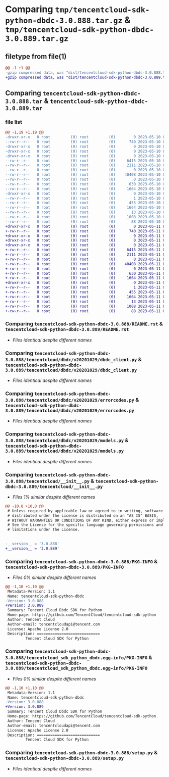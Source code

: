 # Comparing `tmp/tencentcloud-sdk-python-dbdc-3.0.888.tar.gz` & `tmp/tencentcloud-sdk-python-dbdc-3.0.889.tar.gz`

## filetype from file(1)

```diff
@@ -1 +1 @@
-gzip compressed data, was "dist/tencentcloud-sdk-python-dbdc-3.0.888.tar", last modified: Wed May 10 02:05:17 2023, max compression
+gzip compressed data, was "dist/tencentcloud-sdk-python-dbdc-3.0.889.tar", last modified: Thu May 11 02:38:30 2023, max compression
```

## Comparing `tencentcloud-sdk-python-dbdc-3.0.888.tar` & `tencentcloud-sdk-python-dbdc-3.0.889.tar`

### file list

```diff
@@ -1,19 +1,19 @@
-drwxr-xr-x   0 root         (0) root         (0)        0 2023-05-10 02:05:17.000000 tencentcloud-sdk-python-dbdc-3.0.888/
--rw-r--r--   0 root         (0) root         (0)      740 2023-05-10 02:05:17.000000 tencentcloud-sdk-python-dbdc-3.0.888/README.rst
-drwxr-xr-x   0 root         (0) root         (0)        0 2023-05-10 02:05:17.000000 tencentcloud-sdk-python-dbdc-3.0.888/tencentcloud/
-drwxr-xr-x   0 root         (0) root         (0)        0 2023-05-10 02:05:17.000000 tencentcloud-sdk-python-dbdc-3.0.888/tencentcloud/dbdc/
-drwxr-xr-x   0 root         (0) root         (0)        0 2023-05-10 02:05:17.000000 tencentcloud-sdk-python-dbdc-3.0.888/tencentcloud/dbdc/v20201029/
--rw-r--r--   0 root         (0) root         (0)     6415 2023-05-10 02:05:17.000000 tencentcloud-sdk-python-dbdc-3.0.888/tencentcloud/dbdc/v20201029/dbdc_client.py
--rw-r--r--   0 root         (0) root         (0)     2111 2023-05-10 02:05:17.000000 tencentcloud-sdk-python-dbdc-3.0.888/tencentcloud/dbdc/v20201029/errorcodes.py
--rw-r--r--   0 root         (0) root         (0)        0 2023-05-10 02:05:17.000000 tencentcloud-sdk-python-dbdc-3.0.888/tencentcloud/dbdc/v20201029/__init__.py
--rw-r--r--   0 root         (0) root         (0)    40408 2023-05-10 02:05:17.000000 tencentcloud-sdk-python-dbdc-3.0.888/tencentcloud/dbdc/v20201029/models.py
--rw-r--r--   0 root         (0) root         (0)        0 2023-05-10 02:05:17.000000 tencentcloud-sdk-python-dbdc-3.0.888/tencentcloud/dbdc/__init__.py
--rw-r--r--   0 root         (0) root         (0)      630 2023-05-10 02:05:17.000000 tencentcloud-sdk-python-dbdc-3.0.888/tencentcloud/__init__.py
--rw-r--r--   0 root         (0) root         (0)     1664 2023-05-10 02:05:17.000000 tencentcloud-sdk-python-dbdc-3.0.888/PKG-INFO
-drwxr-xr-x   0 root         (0) root         (0)        0 2023-05-10 02:05:17.000000 tencentcloud-sdk-python-dbdc-3.0.888/tencentcloud_sdk_python_dbdc.egg-info/
--rw-r--r--   0 root         (0) root         (0)        1 2023-05-10 02:05:17.000000 tencentcloud-sdk-python-dbdc-3.0.888/tencentcloud_sdk_python_dbdc.egg-info/dependency_links.txt
--rw-r--r--   0 root         (0) root         (0)      455 2023-05-10 02:05:17.000000 tencentcloud-sdk-python-dbdc-3.0.888/tencentcloud_sdk_python_dbdc.egg-info/SOURCES.txt
--rw-r--r--   0 root         (0) root         (0)     1664 2023-05-10 02:05:17.000000 tencentcloud-sdk-python-dbdc-3.0.888/tencentcloud_sdk_python_dbdc.egg-info/PKG-INFO
--rw-r--r--   0 root         (0) root         (0)       13 2023-05-10 02:05:17.000000 tencentcloud-sdk-python-dbdc-3.0.888/tencentcloud_sdk_python_dbdc.egg-info/top_level.txt
--rw-r--r--   0 root         (0) root         (0)     1008 2023-05-10 02:05:17.000000 tencentcloud-sdk-python-dbdc-3.0.888/setup.py
--rw-r--r--   0 root         (0) root         (0)       88 2023-05-10 02:05:17.000000 tencentcloud-sdk-python-dbdc-3.0.888/setup.cfg
+drwxr-xr-x   0 root         (0) root         (0)        0 2023-05-11 02:38:30.000000 tencentcloud-sdk-python-dbdc-3.0.889/
+-rw-r--r--   0 root         (0) root         (0)      740 2023-05-11 02:38:30.000000 tencentcloud-sdk-python-dbdc-3.0.889/README.rst
+drwxr-xr-x   0 root         (0) root         (0)        0 2023-05-11 02:38:30.000000 tencentcloud-sdk-python-dbdc-3.0.889/tencentcloud/
+drwxr-xr-x   0 root         (0) root         (0)        0 2023-05-11 02:38:30.000000 tencentcloud-sdk-python-dbdc-3.0.889/tencentcloud/dbdc/
+drwxr-xr-x   0 root         (0) root         (0)        0 2023-05-11 02:38:30.000000 tencentcloud-sdk-python-dbdc-3.0.889/tencentcloud/dbdc/v20201029/
+-rw-r--r--   0 root         (0) root         (0)     6415 2023-05-11 02:38:30.000000 tencentcloud-sdk-python-dbdc-3.0.889/tencentcloud/dbdc/v20201029/dbdc_client.py
+-rw-r--r--   0 root         (0) root         (0)     2111 2023-05-11 02:38:30.000000 tencentcloud-sdk-python-dbdc-3.0.889/tencentcloud/dbdc/v20201029/errorcodes.py
+-rw-r--r--   0 root         (0) root         (0)        0 2023-05-11 02:38:30.000000 tencentcloud-sdk-python-dbdc-3.0.889/tencentcloud/dbdc/v20201029/__init__.py
+-rw-r--r--   0 root         (0) root         (0)    40408 2023-05-11 02:38:30.000000 tencentcloud-sdk-python-dbdc-3.0.889/tencentcloud/dbdc/v20201029/models.py
+-rw-r--r--   0 root         (0) root         (0)        0 2023-05-11 02:38:30.000000 tencentcloud-sdk-python-dbdc-3.0.889/tencentcloud/dbdc/__init__.py
+-rw-r--r--   0 root         (0) root         (0)      630 2023-05-11 02:38:30.000000 tencentcloud-sdk-python-dbdc-3.0.889/tencentcloud/__init__.py
+-rw-r--r--   0 root         (0) root         (0)     1664 2023-05-11 02:38:30.000000 tencentcloud-sdk-python-dbdc-3.0.889/PKG-INFO
+drwxr-xr-x   0 root         (0) root         (0)        0 2023-05-11 02:38:30.000000 tencentcloud-sdk-python-dbdc-3.0.889/tencentcloud_sdk_python_dbdc.egg-info/
+-rw-r--r--   0 root         (0) root         (0)        1 2023-05-11 02:38:30.000000 tencentcloud-sdk-python-dbdc-3.0.889/tencentcloud_sdk_python_dbdc.egg-info/dependency_links.txt
+-rw-r--r--   0 root         (0) root         (0)      455 2023-05-11 02:38:30.000000 tencentcloud-sdk-python-dbdc-3.0.889/tencentcloud_sdk_python_dbdc.egg-info/SOURCES.txt
+-rw-r--r--   0 root         (0) root         (0)     1664 2023-05-11 02:38:30.000000 tencentcloud-sdk-python-dbdc-3.0.889/tencentcloud_sdk_python_dbdc.egg-info/PKG-INFO
+-rw-r--r--   0 root         (0) root         (0)       13 2023-05-11 02:38:30.000000 tencentcloud-sdk-python-dbdc-3.0.889/tencentcloud_sdk_python_dbdc.egg-info/top_level.txt
+-rw-r--r--   0 root         (0) root         (0)     1008 2023-05-11 02:38:30.000000 tencentcloud-sdk-python-dbdc-3.0.889/setup.py
+-rw-r--r--   0 root         (0) root         (0)       88 2023-05-11 02:38:30.000000 tencentcloud-sdk-python-dbdc-3.0.889/setup.cfg
```

### Comparing `tencentcloud-sdk-python-dbdc-3.0.888/README.rst` & `tencentcloud-sdk-python-dbdc-3.0.889/README.rst`

 * *Files identical despite different names*

### Comparing `tencentcloud-sdk-python-dbdc-3.0.888/tencentcloud/dbdc/v20201029/dbdc_client.py` & `tencentcloud-sdk-python-dbdc-3.0.889/tencentcloud/dbdc/v20201029/dbdc_client.py`

 * *Files identical despite different names*

### Comparing `tencentcloud-sdk-python-dbdc-3.0.888/tencentcloud/dbdc/v20201029/errorcodes.py` & `tencentcloud-sdk-python-dbdc-3.0.889/tencentcloud/dbdc/v20201029/errorcodes.py`

 * *Files identical despite different names*

### Comparing `tencentcloud-sdk-python-dbdc-3.0.888/tencentcloud/dbdc/v20201029/models.py` & `tencentcloud-sdk-python-dbdc-3.0.889/tencentcloud/dbdc/v20201029/models.py`

 * *Files identical despite different names*

### Comparing `tencentcloud-sdk-python-dbdc-3.0.888/tencentcloud/__init__.py` & `tencentcloud-sdk-python-dbdc-3.0.889/tencentcloud/__init__.py`

 * *Files 1% similar despite different names*

```diff
@@ -10,8 +10,8 @@
 # Unless required by applicable law or agreed to in writing, software
 # distributed under the License is distributed on an "AS IS" BASIS,
 # WITHOUT WARRANTIES OR CONDITIONS OF ANY KIND, either express or implied.
 # See the License for the specific language governing permissions and
 # limitations under the License.
 
 
-__version__ = '3.0.888'
+__version__ = '3.0.889'
```

### Comparing `tencentcloud-sdk-python-dbdc-3.0.888/PKG-INFO` & `tencentcloud-sdk-python-dbdc-3.0.889/PKG-INFO`

 * *Files 0% similar despite different names*

```diff
@@ -1,10 +1,10 @@
 Metadata-Version: 1.1
 Name: tencentcloud-sdk-python-dbdc
-Version: 3.0.888
+Version: 3.0.889
 Summary: Tencent Cloud Dbdc SDK for Python
 Home-page: https://github.com/TencentCloud/tencentcloud-sdk-python
 Author: Tencent Cloud
 Author-email: tencentcloudapi@tencent.com
 License: Apache License 2.0
 Description: ============================
         Tencent Cloud SDK for Python
```

### Comparing `tencentcloud-sdk-python-dbdc-3.0.888/tencentcloud_sdk_python_dbdc.egg-info/PKG-INFO` & `tencentcloud-sdk-python-dbdc-3.0.889/tencentcloud_sdk_python_dbdc.egg-info/PKG-INFO`

 * *Files 0% similar despite different names*

```diff
@@ -1,10 +1,10 @@
 Metadata-Version: 1.1
 Name: tencentcloud-sdk-python-dbdc
-Version: 3.0.888
+Version: 3.0.889
 Summary: Tencent Cloud Dbdc SDK for Python
 Home-page: https://github.com/TencentCloud/tencentcloud-sdk-python
 Author: Tencent Cloud
 Author-email: tencentcloudapi@tencent.com
 License: Apache License 2.0
 Description: ============================
         Tencent Cloud SDK for Python
```

### Comparing `tencentcloud-sdk-python-dbdc-3.0.888/setup.py` & `tencentcloud-sdk-python-dbdc-3.0.889/setup.py`

 * *Files identical despite different names*

